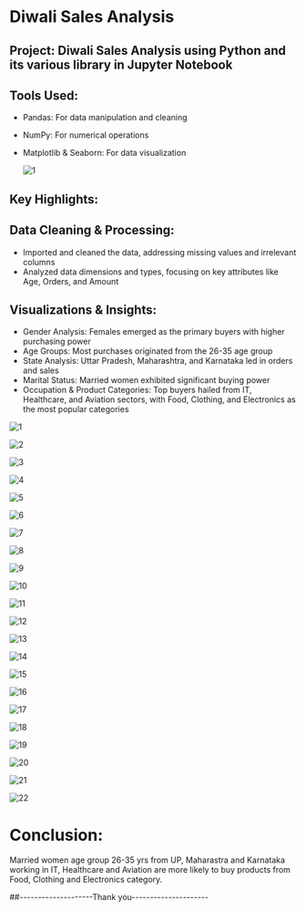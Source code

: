 # Diwali Sales Analysis
## Project: Diwali Sales Analysis using Python and its various library in Jupyter Notebook

## Tools Used:
- Pandas: For data manipulation and cleaning
- NumPy: For numerical operations
- Matplotlib & Seaborn: For data visualization
  
  ![1](https://github.com/user-attachments/assets/2041f8c3-623f-4eb9-bc32-fb228c5fccd2)

## Key Highlights:

## Data Cleaning & Processing:
- Imported and cleaned the data, addressing missing values and irrelevant columns
- Analyzed data dimensions and types, focusing on key attributes like Age, Orders, and Amount

## Visualizations & Insights:
- Gender Analysis: Females emerged as the primary buyers with higher purchasing power
- Age Groups: Most purchases originated from the 26-35 age group
- State Analysis: Uttar Pradesh, Maharashtra, and Karnataka led in orders and sales
- Marital Status: Married women exhibited significant buying power
- Occupation & Product Categories: Top buyers hailed from IT, Healthcare, and Aviation sectors, with Food, Clothing, and Electronics as the most popular categories

![1](https://github.com/user-attachments/assets/eb0742a8-d4f0-4bda-a628-14d8f51d9a8d)

![2](https://github.com/user-attachments/assets/d3be421c-23e2-40e8-8d2f-1d869fe58bd1)

![3](https://github.com/user-attachments/assets/aaf06714-0116-4d45-88ba-852d942eb4ae)

![4](https://github.com/user-attachments/assets/65493dca-b9e2-4693-939b-90e7ebfa2afb)

![5](https://github.com/user-attachments/assets/7c8550ac-38d7-4235-bda8-663b0844dd12)

![6](https://github.com/user-attachments/assets/a1ae3554-e6b6-434f-970d-bcd332fd6f83)

![7](https://github.com/user-attachments/assets/5b9fc865-0a6b-42f8-9df1-d3015435d35d)


![8](https://github.com/user-attachments/assets/8556f557-4e25-446b-aa8b-9239f4d4fab1)

![9](https://github.com/user-attachments/assets/4447dc3a-c1ce-4e2e-8293-543ec7799b70)

![10](https://github.com/user-attachments/assets/cc8fc3e2-c318-4c59-bd5b-3074f8babb6b)

![11](https://github.com/user-attachments/assets/3f50c814-a2ff-4cc8-ae76-24a3ef40b420)

![12](https://github.com/user-attachments/assets/26c6d529-c96f-4927-b3c6-9e32149360ef)

![13](https://github.com/user-attachments/assets/56615f15-6bcc-4f03-83e6-ecaab54b8d38)

![14](https://github.com/user-attachments/assets/a42bea16-9600-48f3-939d-c3256db914fa)

![15](https://github.com/user-attachments/assets/04bd5c2d-c8c4-4138-8a9a-66878d32128f)

![16](https://github.com/user-attachments/assets/c49d3b2f-4986-4342-8c65-bfd79305ae23)

![17](https://github.com/user-attachments/assets/9f0cc819-9da6-47e4-baeb-65500efda0c8)

![18](https://github.com/user-attachments/assets/b075ae2c-93c4-4453-b969-b2cb436f7b87)

![19](https://github.com/user-attachments/assets/13a3bc61-700e-4c42-b54e-510c622d3c9e)

![20](https://github.com/user-attachments/assets/d65524cc-dbb7-4af4-a32f-99b5f46428ec)

![21](https://github.com/user-attachments/assets/d9e3d178-7b22-4140-a786-556623ab6570)

![22](https://github.com/user-attachments/assets/031fb173-0302-436f-84d1-eb3757cbb545)

# Conclusion:

Married women age group 26-35 yrs from UP, Maharastra and Karnataka working in IT, Healthcare and Aviation are more likely to buy products from Food, Clothing and Electronics category.

##--------------------Thank you---------------------
